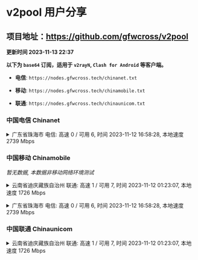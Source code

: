 # v2pool 用户分享
## 项目地址：<https://github.com/gfwcross/v2pool>
**更新时间 2023-11-13 22:37**


**以下为 `base64` 订阅，适用于 `v2rayN`, `Clash for Android` 等客户端。**

- **电信**: `https://nodes.gfwcross.tech/chinanet.txt`

- **移动**: `https://nodes.gfwcross.tech/chinamobile.txt`

- **联通**: `https://nodes.gfwcross.tech/chinaunicom.txt`


### 中国电信 Chinanet
<details><summary>广东省珠海市 电信: 高速 0 / 可用 6, 时间 2023-11-12 16:58:28, 本地速度 2739 Mbps</summary><p>可用节点订阅：https://transfer.sh/w5wqBNWFGM/running.txt<br>高速节点订阅：https://transfer.sh/W8jtmzaYUb/good.txt<br>低延迟节点订阅：https://transfer.sh/Bg3OHNofRk/low_delay.txt</p></details>
<p></p>

### 中国移动 Chinamobile
<i>暂无数据, 本数据非移动网络环境测试</i>
<details><summary>云南省迪庆藏族自治州 联通: 高速 1 / 可用 7, 时间 2023-11-12 01:23:07, 本地速度 1726 Mbps</summary><p>可用节点订阅：https://transfer.sh/zF5G02Q8ww/running.txt<br>高速节点订阅：https://transfer.sh/k5elNtJFQa/good.txt<br>低延迟节点订阅：https://transfer.sh/RLgOKYYE7Y/low_delay.txt</p></details>
<p></p><details><summary>广东省珠海市 电信: 高速 0 / 可用 6, 时间 2023-11-12 16:58:28, 本地速度 2739 Mbps</summary><p>可用节点订阅：https://transfer.sh/w5wqBNWFGM/running.txt<br>高速节点订阅：https://transfer.sh/W8jtmzaYUb/good.txt<br>低延迟节点订阅：https://transfer.sh/Bg3OHNofRk/low_delay.txt</p></details>
<p></p>

### 中国联通 Chinaunicom
<details><summary>云南省迪庆藏族自治州 联通: 高速 1 / 可用 7, 时间 2023-11-12 01:23:07, 本地速度 1726 Mbps</summary><p>可用节点订阅：https://transfer.sh/zF5G02Q8ww/running.txt<br>高速节点订阅：https://transfer.sh/k5elNtJFQa/good.txt<br>低延迟节点订阅：https://transfer.sh/RLgOKYYE7Y/low_delay.txt</p></details>
<p></p>
